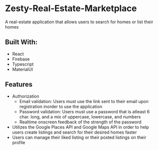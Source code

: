 # Zesty-Real-Estate-Marketplace
A real-estate application that allows users to search for homes or list their homes

## Built With:
- React
- Firebase
- Typescript
- MaterialUI

## Features
- Authorization
  - Email validation: Users must use the link sent to their email upon registration inorder to use the application
  - Password validation:  Users must use a password that is atleast 6 char. long, and a mix of uppercase, lowercase, and numbers 
  - Realtime onscreen feedback of the strength of the password
- Utilizes the Google Places API and Google Maps API in order to help users create listings and search for their desired homes faster
- Users can manage their liked listing or their posted listings on their profile
